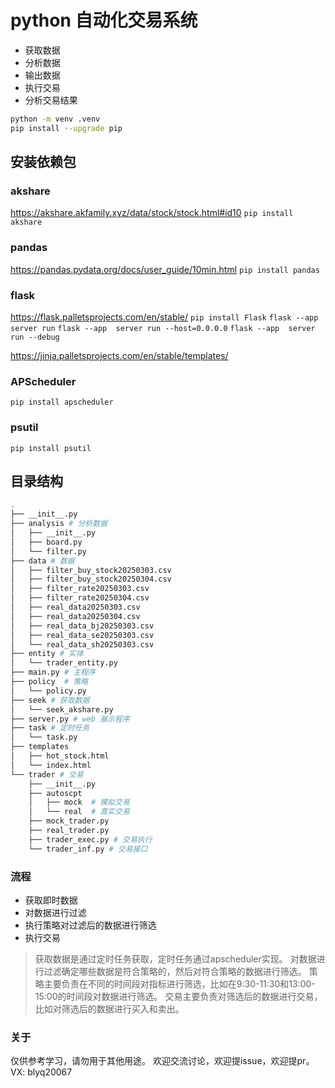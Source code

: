 # python 自动化交易系统

* 获取数据
* 分析数据
* 输出数据
* 执行交易
* 分析交易结果

```sh
python -m venv .venv
pip install --upgrade pip
```
## 安装依赖包

### akshare
https://akshare.akfamily.xyz/data/stock/stock.html#id10
`pip install akshare`

### pandas
https://pandas.pydata.org/docs/user_guide/10min.html
`pip install pandas`

### flask
https://flask.palletsprojects.com/en/stable/
`pip install Flask`
`flask --app  server run`
`flask --app  server run --host=0.0.0.0`
`flask --app  server run --debug`

https://jinja.palletsprojects.com/en/stable/templates/

### APScheduler
`pip install apscheduler`

### psutil
`pip install psutil`


## 目录结构
```sh
.
├── __init__.py
├── analysis # 分析数据
│   ├── __init__.py
│   ├── board.py
│   └── filter.py
├── data # 数据
│   ├── filter_buy_stock20250303.csv
│   ├── filter_buy_stock20250304.csv
│   ├── filter_rate20250303.csv
│   ├── filter_rate20250304.csv
│   ├── real_data20250303.csv
│   ├── real_data20250304.csv
│   ├── real_data_bj20250303.csv
│   ├── real_data_se20250303.csv
│   └── real_data_sh20250303.csv
├── entity # 实体
│   └── trader_entity.py
├── main.py # 主程序
├── policy  # 策略
│   └── policy.py
├── seek # 获取数据
│   └── seek_akshare.py
├── server.py # web 展示程序
├── task # 定时任务
│   └── task.py
├── templates
│   ├── hot_stock.html
│   └── index.html
└── trader # 交易
    ├── __init__.py
    ├── autoscpt
    │   ├── mock  # 模拟交易
    │   └── real  # 真实交易
    ├── mock_trader.py
    ├── real_trader.py
    ├── trader_exec.py # 交易执行
    └── trader_inf.py # 交易接口
```

### 流程
* 获取即时数据
* 对数据进行过滤
* 执行策略对过滤后的数据进行筛选
* 执行交易
> 获取数据是通过定时任务获取，定时任务通过apscheduler实现。
> 对数据进行过滤确定哪些数据是符合策略的，然后对符合策略的数据进行筛选。
> 策略主要负责在不同的时间段对指标进行筛选，比如在9:30-11:30和13:00-15:00的时间段对数据进行筛选。
> 交易主要负责对筛选后的数据进行交易，比如对筛选后的数据进行买入和卖出。

### 关于
仅供参考学习，请勿用于其他用途。
欢迎交流讨论，欢迎提issue，欢迎提pr。VX: blyq20067